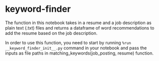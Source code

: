 # keyword-finder

The function in this notebook takes in a resume and a job description as plain text (.txt) files and returns a dataframe of word recommendations to add the resume based on the job description. 

In order to use this function, you need to start by running `%run __keyword_finder_init__.py` command in your notebook and pass the inputs as file paths in matching_keywords(job_posting, resume) function.